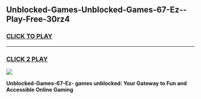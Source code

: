 
## Unblocked-Games-Unblocked-Games-67-Ez--Play-Free-30rz4
<h3>
<a href="https://premium76.site?title=Unblocked-Games-67-Ez-&ref=10A">CLICK TO PLAY</a></h3>
<hr>

<h3>
<a href="https://premium76.site?title=Unblocked-Games-67-Ez-&ref=10A">CLICK 2 PLAY</a>
  
</h3>

<a href="https://premium76.site?title=Unblocked-Games-67-Ez-&ref=10A"><img src="https://clearcache.store/games.png"></a>


**Unblocked-Games-67-Ez- games unblocked: Your Gateway to Fun and Accessible Online Gaming**
